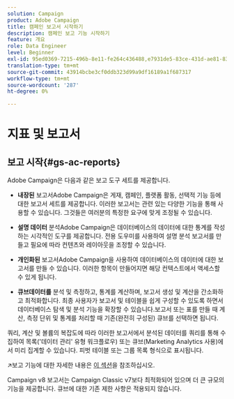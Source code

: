 ```yaml
---
solution: Campaign
product: Adobe Campaign
title: 캠페인 보고서 시작하기
description: 캠페인 보고 기능 시작하기
feature: 개요
role: Data Engineer
level: Beginner
exl-id: 95ed0369-7215-496b-8e11-fe264c436488,e7931de5-83ce-431d-ae81-83793d257550
translation-type: tm+mt
source-git-commit: 43914bcbe3cf0ddb323d99a9df16189a1f687317
workflow-type: tm+mt
source-wordcount: '287'
ht-degree: 0%

---
```


# 지표 및 보고서

## 보고 시작{#gs-ac-reports}

Adobe Campaign은 다음과 같은 보고 도구 세트를 제공합니다.

* **내장된**
보고서Adobe Campaign은 게재, 캠페인, 플랫폼 활동, 선택적 기능 등에 대한 보고서 세트를 제공합니다. 이러한 보고서는 관련 있는 다양한 기능을 통해 사용할 수 있습니다. 그것들은 여러분의 특정한 요구에 맞게 조정될 수 있습니다.

* **설명 데이터**
분석Adobe Campaign은 데이터베이스의 데이터에 대한 통계를 작성하는 시각적인 도구를 제공합니다. 전용 도우미를 사용하여 설명 분석 보고서를 만들고 필요에 따라 컨텐츠와 레이아웃을 조정할 수 있습니다.

* **개인화된**
보고서Adobe Campaign을 사용하여 데이터베이스의 데이터에 대한 보고서를 만들 수 있습니다. 이러한 항목이 만들어지면 해당 컨텍스트에서 액세스할 수 있게 됩니다.

* **큐브데이터를**
분석 및 측정하고, 통계를 계산하며, 보고서 생성 및 계산을 간소화하고 최적화합니다.  최종 사용자가 보고서 및 테이블을 쉽게 구성할 수 있도록 하면서 데이터베이스 탐색 및 분석 기능을 확장할 수 있습니다.보고서 또는 표를 만들 때 계산, 측정 단위 및 통계를 처리할 때 기존(완전히 구성된) 큐브를 선택하면 됩니다.

쿼리, 계산 및 볼륨의 복잡도에 따라 이러한 보고서에서 분석된 데이터를 쿼리를 통해 수집하여 목록(&#39;데이터 관리&#39; 유형 워크플로우) 또는 큐브(Marketing Analytics 사용)에서 미리 집계할 수 있습니다. 피벗 테이블 또는 그룹 목록 형식으로 표시됩니다.


:arrow_upper_right:보고 기능에 대한 자세한 내용은 [이 섹션](https://experienceleague.adobe.com/docs/campaign-classic/using/reporting/reporting-in-adobe-campaign/about-adobe-campaign-reporting-tools.html)을 참조하십시오.

Campaign v8 보고서는 Campaign Classic v7보다 최적화되어 있으며 더 큰 규모의 기능을 제공합니다. 큐브에 대한 기존 제한 사항은 적용되지 않습니다.

